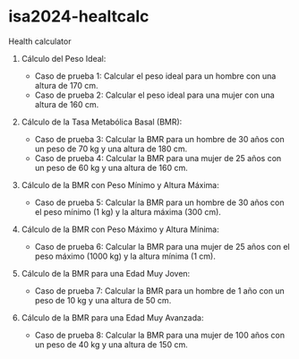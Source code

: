 # isa2024-healtcalc
Health calculator
1. Cálculo del Peso Ideal:
   - Caso de prueba 1: Calcular el peso ideal para un hombre con una altura de 170 cm.
   - Caso de prueba 2: Calcular el peso ideal para una mujer con una altura de 160 cm.

2. Cálculo de la Tasa Metabólica Basal (BMR):
   - Caso de prueba 3: Calcular la BMR para un hombre de 30 años con un peso de 70 kg y una altura de 180 cm.
   - Caso de prueba 4: Calcular la BMR para una mujer de 25 años con un peso de 60 kg y una altura de 160 cm.

3. Cálculo de la BMR con Peso Mínimo y Altura Máxima:
   - Caso de prueba 5: Calcular la BMR para un hombre de 30 años con el peso mínimo (1 kg) y la altura máxima (300 cm).

4. Cálculo de la BMR con Peso Máximo y Altura Mínima:
   - Caso de prueba 6: Calcular la BMR para una mujer de 25 años con el peso máximo (1000 kg) y la altura mínima (1 cm).

5. Cálculo de la BMR para una Edad Muy Joven:
   - Caso de prueba 7: Calcular la BMR para un hombre de 1 año con un peso de 10 kg y una altura de 50 cm.

6. Cálculo de la BMR para una Edad Muy Avanzada:
   - Caso de prueba 8: Calcular la BMR para una mujer de 100 años con un peso de 40 kg y una altura de 150 cm.


